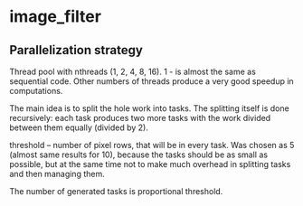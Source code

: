 # image_filter

## Parallelization strategy

Thread pool with nthreads (1, 2, 4, 8, 16). 1 - is almost the same as sequential code. Other numbers of threads produce a very good speedup in computations.

The main idea is to split the hole work into tasks. The splitting itself is done recursively: each task produces two more tasks with the work divided between them equally (divided by 2).

threshold – number of pixel rows, that will be in every task. Was chosen as 5 (almost same results for 10), because the tasks should be as small as possible, but at the same time not to make much overhead in splitting tasks and then managing them.

The number of generated tasks is proportional threshold.
